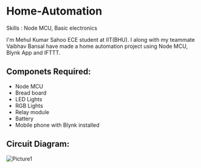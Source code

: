 # Home-Automation

Skills : Node MCU, Basic electronics

I'm Mehul Kumar Sahoo ECE student at IIT(BHU). I along with my teammate Vaibhav Bansal have made a home automation project using Node MCU, Blynk App and IFTTT.

## Componets Required:
- Node MCU
- Bread board
- LED Lights
- RGB Lights
- Relay module
- Battery
- Mobile phone with Blynk installed

## Circuit Diagram:
![Picture1](https://user-images.githubusercontent.com/93527557/199634855-bbd35f8a-4522-448c-99fb-8738caa62d80.png)
